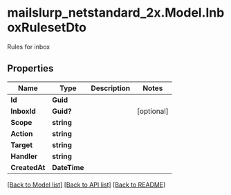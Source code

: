 # mailslurp_netstandard_2x.Model.InboxRulesetDto
Rules for inbox

## Properties

Name | Type | Description | Notes
------------ | ------------- | ------------- | -------------
**Id** | **Guid** |  | 
**InboxId** | **Guid?** |  | [optional] 
**Scope** | **string** |  | 
**Action** | **string** |  | 
**Target** | **string** |  | 
**Handler** | **string** |  | 
**CreatedAt** | **DateTime** |  | 

[[Back to Model list]](../README#documentation-for-models) [[Back to API list]](../README#documentation-for-api-endpoints) [[Back to README]](../README)

